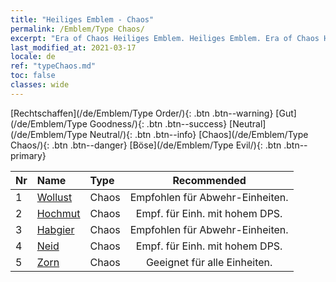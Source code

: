 ```yaml
---
title: "Heiliges Emblem - Chaos"
permalink: /Emblem/Type Chaos/
excerpt: "Era of Chaos Heiliges Emblem. Heiliges Emblem. Era of Chaos Heiliges Emblem Chaos. Era of Chaos Chaos"
last_modified_at: 2021-03-17
locale: de
ref: "typeChaos.md"
toc: false
classes: wide
---
```


  [Rechtschaffen](/de/Emblem/Type Order/){: .btn .btn--warning}   [Gut](/de/Emblem/Type Goodness/){: .btn .btn--success}   [Neutral](/de/Emblem/Type Neutral/){: .btn .btn--info}   [Chaos](/de/Emblem/Type Chaos/){: .btn .btn--danger}   [Böse](/de/Emblem/Type Evil/){: .btn .btn--primary} 

  |  Nr  |             Name            |    Type    |   Recommended   |
  |:-----|:----------------------------|:-----------|:---------------:|
  | 1 | [Wollust](/de/Emblem/Lust/) | Chaos | Empfohlen für Abwehr-Einheiten. | 
  | 2 | [Hochmut](/de/Emblem/Arrogance/) | Chaos | Empf. für Einh. mit hohem DPS. | 
  | 3 | [Habgier](/de/Emblem/Greed/) | Chaos | Empfohlen für Abwehr-Einheiten. | 
  | 4 | [Neid](/de/Emblem/Jealousy/) | Chaos | Empf. für Einh. mit hohem DPS. | 
  | 5 | [Zorn](/de/Emblem/Anger/) | Chaos | Geeignet für alle Einheiten. | 
